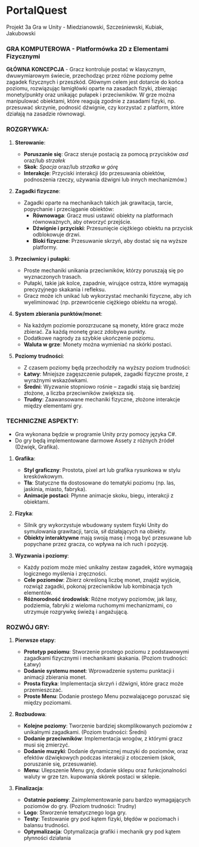 # PortalQuest
Projekt 3a Gra w Unity - Miedzianowski, Szcześniewski, Kubiak, Jakubowski

### GRA KOMPUTEROWA - **Platformówka 2D z Elementami Fizycznymi**

**GŁÓWNA KONCEPCJA** -
Gracz kontroluje postać w klasycznym, dwuwymiarowym świecie, przechodząc przez różne poziomy pełne zagadek fizycznych i przeszkód. Głównym celem jest dotarcie do końca poziomu, rozwiązując łamigłówki oparte na zasadach fizyki, zbierając monety/punkty oraz unikając pułapek i przeciwników. W grze można manipulować obiektami, które reagują zgodnie z zasadami fizyki, np. przesuwać skrzynie, podnosić dźwignie, czy korzystać z platform, które działają na zasadzie równowagi.

### **ROZGRYWKA:**
1. **Sterowanie**:
   - **Poruszanie się**: Gracz steruje postacią za pomocą przycisków *asd* oraz/lub *strzałek*
   - **Skok**: *Spacja* oraz/lub *strzałka w górę*
   - **Interakcje**: Przyciski interakcji (do przesuwania obiektów, podnoszenia rzeczy, używania dźwigni lub innych mechanizmów.)

2. **Zagadki fizyczne**:
   - Zagadki oparte na mechanikach takich jak grawitacja, tarcie, popychanie i przeciąganie obiektów:
     - **Równowaga**: Gracz musi ustawić obiekty na platformach równoważnych, aby otworzyć przejście.
     - **Dźwignie i przyciski**: Przesunięcie ciężkiego obiektu na przycisk odblokowuje drzwi.
     - **Bloki fizyczne**: Przesuwanie skrzyń, aby dostać się na wyższe platformy.
   
3. **Przeciwnicy i pułapki**:
   - Proste mechaniki unikania przeciwników, którzy poruszają się po wyznaczonych trasach.
   - Pułapki, takie jak kolce, zapadnie, wirujące ostrza, które wymagają precyzyjnego skakania i refleksu.
   - Gracz może ich unikać lub wykorzystać mechaniki fizyczne, aby ich wyeliminować (np. przewrócenie ciężkiego obiektu na wroga).

4. **System zbierania punktów/monet**:
   - Na każdym poziomie porozrzucane są monety, które gracz może zbierać. Za każdą monetę gracz zdobywa punkty.
   - Dodatkowe nagrody za szybkie ukończenie poziomu.
   - **Waluta w grze**: Monety można wymieniać na skórki postaci.

5. **Poziomy trudności**:
   - Z czasem poziomy będą przechodziły na wyższy poziom trudności:
   - **Łatwy**: Mniejsze zagęszczenie pułapek, zagadki fizyczne proste, z wyraźnymi wskazówkami.
   - **Średni**: Wyzwanie stopniowo rośnie – zagadki stają się bardziej złożone, a liczba przeciwników zwiększa się.
   - **Trudny**: Zaawansowane mechaniki fizyczne, złożone interakcje między elementami gry.

### **TECHNICZNE ASPEKTY:**
   - Gra wykonana będzie w programie Unity przy pomocy języka C#.
   - Do gry będą implementowane darmowe Assety z różnych źródeł (Dźwięk, Grafika).

1. **Grafika**:
   - **Styl graficzny**: Prostota, pixel art lub grafika rysunkowa w stylu kreskówkowym.
   - **Tła**: Statyczne tła dostosowane do tematyki poziomu (np. las, jaskinia, miasto, fabryka).
   - **Animacje postaci**: Płynne animacje skoku, biegu, interakcji z obiektami.

2. **Fizyka**:
   - Silnik gry wykorzystuje wbudowany system fizyki Unity do symulowania grawitacji, tarcia, sił działających na obiekty.
   - **Obiekty interaktywne** mają swoją masę i mogą być przesuwane lub popychane przez gracza, co wpływa na ich ruch i pozycję.

3. **Wyzwania i poziomy**:
   - Każdy poziom może mieć unikalny zestaw zagadek, które wymagają logicznego myślenia i zręczności.
   - **Cele poziomów**: Zbierz określoną liczbę monet, znajdź wyjście, rozwiąż zagadki, pokonaj przeciwników lub kombinacja tych elementów.
   - **Różnorodność środowisk**: Różne motywy poziomów, jak lasy, podziemia, fabryki z wieloma ruchomymi mechanizmami, co utrzymuje rozgrywkę świeżą i angażującą.

### **ROZWÓJ GRY:**
1. **Pierwsze etapy**:
   - **Prototyp poziomu**: Stworzenie prostego poziomu z podstawowymi zagadkami fizycznymi i mechanikami skakania. (Poziom trudności: Łatwy)
   - **Dodanie systemu monet**: Wprowadzenie systemu punktacji i animacji zbierania monet.
   - **Prosta fizyka**: Implementacja skrzyń i dźwigni, które gracz może przemieszczać.
   - **Proste Menu**: Dodanie prostego Menu pozwalającego poruszać się między poziomami.

2. **Rozbudowa**:
   - **Kolejne poziomy**: Tworzenie bardziej skomplikowanych poziomów z unikalnymi zagadkami. (Poziom trudności: Średni)
   - **Dodanie przeciwników**: Implementacja wrogów, z którymi gracz musi się zmierzyć.
   - **Dodanie muzyki**: Dodanie dynamicznej muzyki do poziomów, oraz efektów dźwiękowych podczas interakcji z otoczeniem (skok, poruszanie się, przesuwanie).
   - **Menu**: Ulepszenie Menu gry, dodanie sklepu oraz funkcjonalności waluty w grze tzn. kupowania skórek postaci w sklepie.

3. **Finalizacja**:
   - **Ostatnie poziomy**: Zaimplementowanie paru bardzo wymagających poziomów do gry. (Poziom trudności: Trudny)
   - **Logo**: Stworzenie tematycznego loga gry.
   - **Testy**: Testowanie gry pod kątem fizyki, błędów w poziomach i balansu trudności.
   - **Optymalizacja**: Optymalizacja grafiki i mechanik gry pod kątem płynności działania
